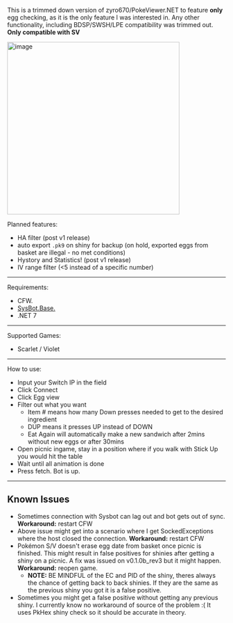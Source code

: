 This is a trimmed down version of zyro670/PokeViewer.NET to feature **only** egg checking, as it is the only feature I was interested in. Any other functionality, including BDSP/SWSH/LPE compatibility was trimmed out. **Only compatible with SV**

<img width="397" alt="image" src="https://user-images.githubusercontent.com/15164001/217986176-2c0228fe-6b8a-4e0b-8a54-811ec9aafc5a.png">

Planned features:
* HA filter (post v1 release)
* auto export `.pk9` on shiny for backup (on hold, exported eggs from basket are illegal - no met conditions)
* Hystory and Statistics! (post v1 release)
* IV range filter (<5 instead of a specific number)

-----

Requirements:
- CFW.
- [SysBot.Base.](https://github.com/Koi-3088/sys-usb-botbase)
- .NET 7

-----

Supported Games:
- Scarlet / Violet

-----

How to use:
- Input your Switch IP in the field
- Click Connect
- Click Egg view
- Filter out what you want
    - Item # means how many Down presses needed to get to the desired ingredient
    - DUP means it presses UP instead of DOWN
    - Eat Again will automatically make a new sandwich after 2mins without new eggs or after 30mins
- Open picnic ingame, stay in a position where if you walk with Stick Up you would hit the table
- Wait until all animation is done
- Press fetch. Bot is up.

---

## Known Issues
* Sometimes connection with Sysbot can lag out and bot gets out of sync. **Workaround:** restart CFW
* Above issue might get into a scenario where I get SockedExceptions where the host closed the connection. **Workaround:** restart CFW
* Pokémon S/V doesn't erase egg date from basket once picnic is finished. This might result in false positives for shinies after getting a shiny on a picnic. A fix was issued on v0.1.0b_rev3 but it might happen. **Workaround:** reopen game.
    * **NOTE:** BE MINDFUL of the EC and PID of the shiny, theres always the chance of getting back to back shinies. If they are the same as the previous shiny you got it is a false positive.
* Sometimes you might get a false positive without getting any previous shiny. I currently know no workaround of source of the problem :( It uses PkHex shiny check so it should be accurate in theory.
